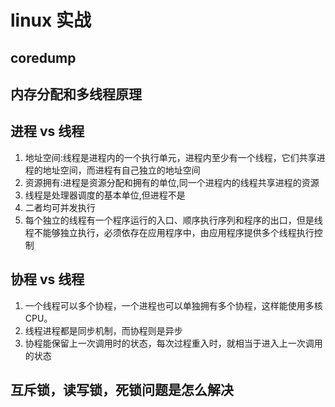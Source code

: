 # linux 实战

## coredump
  
## 内存分配和多线程原理  

## 进程 vs 线程

1. 地址空间:线程是进程内的一个执行单元，进程内至少有一个线程，它们共享进程的地址空间，而进程有自己独立的地址空间  
2. 资源拥有:进程是资源分配和拥有的单位,同一个进程内的线程共享进程的资源  
3. 线程是处理器调度的基本单位,但进程不是  
4. 二者均可并发执行  
5. 每个独立的线程有一个程序运行的入口、顺序执行序列和程序的出口，但是线程不能够独立执行，必须依存在应用程序中，由应用程序提供多个线程执行控制  

## 协程 vs 线程

1. 一个线程可以多个协程，一个进程也可以单独拥有多个协程，这样能使用多核CPU。  
2. 线程进程都是同步机制，而协程则是异步  
3. 协程能保留上一次调用时的状态，每次过程重入时，就相当于进入上一次调用的状态  
  
## 互斥锁，读写锁，死锁问题是怎么解决  